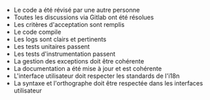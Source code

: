    * Le code a été révisé par une autre personne
   * Toutes les discussions via Gitlab ont été résolues
   * Les critères d'acceptation sont remplis
   * Le code compile
   * Les logs sont clairs et pertinents
   * Les tests unitaires passent
   * Les tests d'instrumentation passent
   * La gestion des exceptions doit être cohérente
   * La documentation a été mise à jour et est cohérente
   * L'interface utilisateur doit respecter les standards de l'i18n
   * La syntaxe et l'orthographe doit être respectée dans les interfaces utilisateur